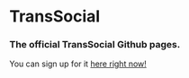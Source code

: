 # TransSocial
<h3>The official TransSocial Github pages.</h3>

You can sign up for it <a href="https://transsocial.tk/login">here right now!</a>
